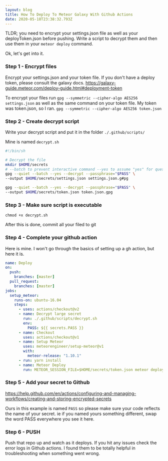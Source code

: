 ```yaml
---
layout: blog
title: How To Deploy To Meteor Galaxy With Github Actions
date: 2020-05-18T23:38:32.793Z
---
```


TLDR; you need to encrypt your settings.json file as well as your deployToken.json before pushing. Write a script to decrypt them and then use them in your `meteor deploy` command.

Ok, let's get into it.

### Step 1 - Encrypt files

Encrypt your settings.json and your token file. If you don't have a deploy token, please consult the galaxy docs. https://galaxy-guide.meteor.com/deploy-guide.html#deployment-token

To encrypt your files run `gpg --symmetric --cipher-algo AES256 settings.json` as well as the same command on your token file. My token was token.json, so I ran.
`gpg --symmetric --cipher-algo AES256 token.json`

### Step 2 - Create decrypt script

Write your decrypt script and put it in the folder `./.github/scripts/`

Mine is named `decrypt.sh`

```bash
#!/bin/sh

# Decrypt the file
mkdir $HOME/secrets
# --batch to prevent interactive command --yes to assume "yes" for questions
gpg --quiet --batch --yes --decrypt --passphrase="$PASS" \
--output $HOME/secrets/settings.json settings.json.g#pg

gpg --quiet --batch --yes --decrypt --passphrase="$PASS" \
--output $HOME/secrets/token.json token.json.gpg
```

### Step 3 - Make sure script is executable

`chmod +x decrypt.sh`

After this is done, commit all your filed to git

### Step 4 - Complete your github action

Here is mine. I won't go through the basics of setting up a gh action, but here it is.

```yml
name: Deploy
on:
  push:
    branches: [master]
  pull_request:
    branches: [master]
jobs:
  setup_meteor:
    runs-on: ubuntu-16.04
    steps:
      - uses: actions/checkout@v2
      - name: Decrypt large secret
        run: ./.github/scripts/decrypt.sh
        env:
          PASS: ${{ secrets.PASS }}
      - name: Checkout
        uses: actions/checkout@v1
      - name: Setup Meteor
        uses: meteorengineer/setup-meteor@v1
        with:
          meteor-release: "1.10.1"
      - run: yarn install
      - name: Meteor Deploy
        run: METEOR_SESSION_FILE=$HOME/secrets/token.json meteor deploy www.yourwebsite.com --settings $HOME/secrets/settings.json
```

### Step 5 - Add your secret to Github

https://help.github.com/en/actions/configuring-and-managing-workflows/creating-and-storing-encrypted-secrets

Ours in this example is named `PASS` so please make sure your code reflects the name of your secret. ie if you named yours something different, swap the word PASS everywhere you see it here.

### Step 6 - PUSH

Push that repo up and watch as it deploys. If you hit any issues check the error logs in Github actions. I found them to be totally helpful in troubleshooting when something went wrong.
